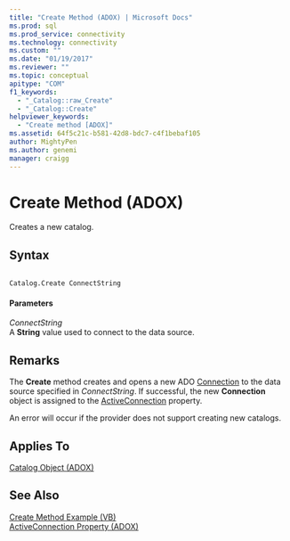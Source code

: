 ```yaml
---
title: "Create Method (ADOX) | Microsoft Docs"
ms.prod: sql
ms.prod_service: connectivity
ms.technology: connectivity
ms.custom: ""
ms.date: "01/19/2017"
ms.reviewer: ""
ms.topic: conceptual
apitype: "COM"
f1_keywords: 
  - "_Catalog::raw_Create"
  - "_Catalog::Create"
helpviewer_keywords: 
  - "Create method [ADOX]"
ms.assetid: 64f5c21c-b581-42d8-bdc7-c4f1bebaf105
author: MightyPen
ms.author: genemi
manager: craigg
---
```

# Create Method (ADOX)
Creates a new catalog.  
  
## Syntax  
  
```  
  
Catalog.Create ConnectString  
```  
  
#### Parameters  
 *ConnectString*  
 A **String** value used to connect to the data source.  
  
## Remarks  
 The **Create** method creates and opens a new ADO [Connection](../../../ado/reference/ado-api/connection-object-ado.md) to the data source specified in *ConnectString*. If successful, the new **Connection** object is assigned to the [ActiveConnection](../../../ado/reference/adox-api/activeconnection-property-adox.md) property.  
  
 An error will occur if the provider does not support creating new catalogs.  
  
## Applies To  
 [Catalog Object (ADOX)](../../../ado/reference/adox-api/catalog-object-adox.md)  
  
## See Also  
 [Create Method Example (VB)](../../../ado/reference/adox-api/create-method-example-vb.md)   
 [ActiveConnection Property (ADOX)](../../../ado/reference/adox-api/activeconnection-property-adox.md)
